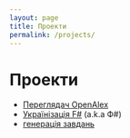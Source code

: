```yaml
---
layout: page
title: Проекти
permalink: /projects/
---
```


# Проекти

- [Переглядач OpenAlex](/projects/openalex/)
- [Українізація F#](/projects/fsharp-ua/) (a.k.a Ф#) 
- [генерація завдань](/projects/excercise-generator/)
